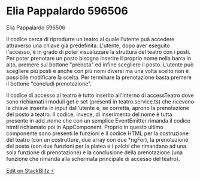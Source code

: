 # Elia Pappalardo 596506

Elia Pappalardo 596506

Il codice cerca di riprodurre un teatro al quale l'utente puà accedere attraverso una chiave già predefinita. L'utente, dopo aver eseguito l'accesso, è in grado di poter visualizzare la struttura del teatro con i posti. Per poter prenotare un posto bisogna inserire il proprio nome nella barra in alto, premere sul bottone "prenota" ed infine scegliere il posto. L'utente può scegliere più posti e anche con più nomi diversi ma una volta scelto non è possibile modificare la scelta. Per terminare la prenotazione basta premere il bottone "concludi prenotazione". 

Il codice di accesso al teatro è tutto inserito all'interno di accessTeatro dove sono richiamati i moduli get e set (presenti in teatro.service.ts) che ricevono la chiave inserita in input dall'utente e, se corretta, aprono la prenotazione del posto a teatro. Il codice, invece, di inserimento del nome è tutta presente in add_nome che con un semplice EventEmitter rimanda il codice htmtl richiamato poi in AppComponent. Proprio in questo ultimo componente sono presenti le funzioni e il codice HTML per la costruzione del teatro (con un costrutture, due array con due *ngFor), la prenotazione del posto (con due funzioni per la platea e i palchi che rimandano ad una sola funzione di prenotazione) e la conclusione della prenotazione (una funzione che rimanda alla schermata principale di accesso del teatro). 


[Edit on StackBlitz ⚡️](https://stackblitz.com/edit/eliapappalardo596506)